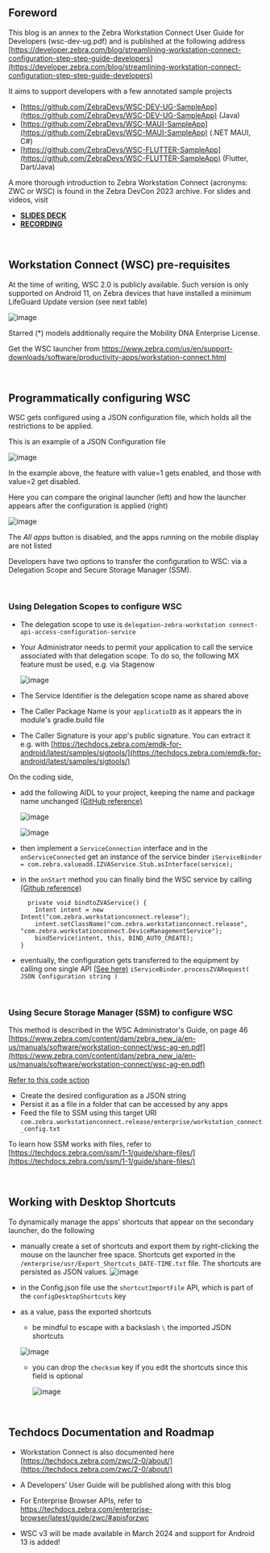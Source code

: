 <br>  

## Foreword
This blog is an annex to the Zebra Workstation Connect User Guide for Developers (wsc-dev-ug.pdf) and is published at the following address [https://developer.zebra.com/blog/streamlining-workstation-connect-configuration-step-step-guide-developers](https://developer.zebra.com/blog/streamlining-workstation-connect-configuration-step-step-guide-developers)
 
It aims to support developers with a few annotated sample projects
- [https://github.com/ZebraDevs/WSC-DEV-UG-SampleApp](https://github.com/ZebraDevs/WSC-DEV-UG-SampleApp) (Java)
- [https://github.com/ZebraDevs/WSC-MAUI-SampleApp](https://github.com/ZebraDevs/WSC-MAUI-SampleApp) (.NET MAUI, C#)
- [https://github.com/ZebraDevs/WSC-FLUTTER-SampleApp](https://github.com/ZebraDevs/WSC-FLUTTER-SampleApp) (Flutter, Dart/Java)

A more thorough introduction to Zebra Workstation Connect (acronyms: ZWC or WSC) is found in the Zebra DevCon 2023 archive. For slides and videos, visit

- [**SLIDES DECK**](https://www.zebra.com/content/dam/zebra_dam/en/presentation/customer-facing/zebra-devcon2023-presentation-customer-facing-workstation-connect-nicola-de-zolt-en-us.pdf)
- [**RECORDING**](https://www.zebra.com/content/dam/zebra_dam/en/video/web-production/zebra-devcon2023-video-website-emc-power-pos-and-workstations-with-workstation-connect-nicola-de-zolt-en-us.mp4)
 
<br>

## Workstation Connect (WSC) pre-requisites

At the time of writing, WSC 2.0 is publicly available. Such version is only supported on Android 11, on Zebra devices that have installed a minimum LifeGuard Update version (see next table)

![image](https://github.com/NDZL/-blog-WSC-DEV-UG/assets/11386676/b133ebfe-b6fe-42b2-8503-6caa66e54d1e)

Starred (*) models additionally require the Mobility DNA Enterprise License.

Get the WSC launcher from [https://www.zebra.com/us/en/support-downloads/software/productivity-apps/workstation-connect.html ](https://www.zebra.com/us/en/support-downloads/software/productivity-apps/workstation-connect.html)

<br> 

## Programmatically configuring WSC

WSC gets configured using a JSON configuration file, which holds all the restrictions to be applied.

This is an example of a JSON Configuration file

![image](https://github.com/NDZL/-blog-WSC-DEV-UG/assets/11386676/c12db127-00d6-480a-a943-5e962868d4d3)

In the example above, the feature with value=1 gets enabled, and those with value=2 get disabled.

Here you can compare the original launcher (left) and how the launcher appears after the configuration is applied (right)

![image](https://github.com/NDZL/-blog-WSC-DEV-UG/assets/11386676/2dd379b0-ec3c-4665-aa25-766517bb75eb)

The *All apps* button is disabled, and the apps running on the mobile display are not listed


Developers have two options to transfer the configuration to WSC: via a Delegation Scope and Secure Storage Manager (SSM).

<br> 

   ### Using Delegation Scopes to configure WSC

- The delegation scope to use is ```delegation-zebra-workstation connect-api-access-configuration-service```
- Your Administrator needs to permit your application to call the service associated with that delegation scope. To do so, the following MX feature must be used, e.g. via Stagenow

    ![image](https://github.com/NDZL/-blog-WSC-DEV-UG/assets/11386676/b8ec45c2-c4a8-427f-b837-05d83178c3c8)

- The Service Identifier is the delegation scope name as shared above
- The Caller Package Name is your ```applicatioID``` as it appears the in module's gradle.build file
- The Caller Signature is your app's public signature. You can extract it e.g. with [https://techdocs.zebra.com/emdk-for-android/latest/samples/sigtools/](https://techdocs.zebra.com/emdk-for-android/latest/samples/sigtools/)


On the coding side, 
- add the following AIDL to your project, keeping the name and package name unchanged [(GitHub reference)](https://github.com/ZebraDevs/WSC-DEV-UG-SampleApp/blob/b307fcecfdc33f7beac68ff04cc5ee2a12bd1f97/app/src/main/aidl/com/zebra/valueadd/IZVAService.aidl#L8)

    ![image](https://github.com/NDZL/-blog-WSC-DEV-UG/assets/11386676/1210232c-48f6-44c7-8d9b-33dbda7e50a1)

    ![image](https://github.com/NDZL/-blog-WSC-DEV-UG/assets/11386676/6d5bbec9-6c4a-4f2e-8bc4-7b6be025e5af)

- then implement a ```ServiceConnection``` interface and in the ```onServiceConnected``` get an instance of the service binder ```iServiceBinder = com.zebra.valueadd.IZVAService.Stub.asInterface(service);```
- in the ```onStart``` method you can finally bind the WSC service by calling [(Github reference)](https://github.com/ZebraDevs/WSC-DEV-UG-SampleApp/blob/b307fcecfdc33f7beac68ff04cc5ee2a12bd1f97/app/src/main/java/com/zebra/wsc_exerciser/HDLauncherActivity.java#L156)

    ```
      private void bindtoZVAService() {
        Intent intent = new Intent("com.zebra.workstationconnect.release");
        intent.setClassName("com.zebra.workstationconnect.release", "com.zebra.workstationconnect.DeviceManagementService");
        bindService(intent, this, BIND_AUTO_CREATE);
    }
  ```
- eventually, the configuration gets transferred to the equipment by calling one single API [(See here)](https://github.com/ZebraDevs/WSC-DEV-UG-SampleApp/blob/b307fcecfdc33f7beac68ff04cc5ee2a12bd1f97/app/src/main/java/com/zebra/wsc_exerciser/HDLauncherActivity.java#L113)
    `iServiceBinder.processZVARequest( JSON Configuration string ) `

<br> 

### Using Secure Storage Manager (SSM) to configure WSC

This method is described in the WSC Administrator's Guide, on page 46 [https://www.zebra.com/content/dam/zebra_new_ia/en-us/manuals/software/workstation-connect/wsc-ag-en.pdf](https://www.zebra.com/content/dam/zebra_new_ia/en-us/manuals/software/workstation-connect/wsc-ag-en.pdf)

[Refer to this code sction](https://github.com/ZebraDevs/WSC-DEV-UG-SampleApp/blob/b307fcecfdc33f7beac68ff04cc5ee2a12bd1f97/app/src/main/java/com/zebra/wsc_exerciser/HDLauncherActivity.java#L188)
- Create the desired configuration as a JSON string
- Persist it as a file in a folder that can be accessed by any apps
- Feed the file to SSM using this target URI
    `com.zebra.workstationconnect.release/enterprise/workstation_connect_config.txt`

To learn how SSM works with files, refer to [https://techdocs.zebra.com/ssm/1-1/guide/share-files/](https://techdocs.zebra.com/ssm/1-1/guide/share-files/)

<br> 

## Working with Desktop Shortcuts

To dynamically manage the apps' shortcuts that appear on the secondary launcher, do the following
- manually create a set of shortcuts and export them by right-clicking the mouse on the launcher free space. Shortcuts get exported in the `/enterprise/usr/Export_Shortcuts_DATE-TIME.txt` file. The shortcuts are persisted as JSON values.
    ![image](https://github.com/NDZL/-blog-WSC-DEV-UG/assets/11386676/614b7f7a-abe8-4cab-b27d-d9c96ff9e385)

- in the Config.json file use the `shortcutImportFile` API, which is part of the `configDesktopShortcuts` key
- as a value, pass the exported shortcuts
    - be mindful to escape with a backslash `\` the imported JSON shortcuts

    ![image](https://github.com/NDZL/-blog-WSC-DEV-UG/assets/11386676/7184682a-f59c-41f1-a46c-74af4bab3574)

    - you can drop the `checksum` key if you edit the shortcuts since this field is optional

      ![image](https://github.com/NDZL/-blog-WSC-DEV-UG/assets/11386676/06c56193-d071-4dda-9c6f-12adc55416ad)

<br> 

 ## Techdocs Documentation and Roadmap
 
- Workstation Connect is also documented here [https://techdocs.zebra.com/zwc/2-0/about/](https://techdocs.zebra.com/zwc/2-0/about/)

- A Developers’ User Guide will be published along with this blog

- For Enterprise Browser APIs, refer to 
[https://techdocs.zebra.com/enterprise-browser/latest/guide/zwc/#apisforzwc ](https://techdocs.zebra.com/enterprise-browser/latest/guide/zwc/#apisforzwc )

- WSC v3 will be made available in March 2024 and support for Android 13 is added!
